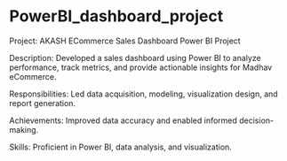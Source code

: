 # PowerBI_dashboard_project
Project: AKASH ECommerce Sales Dashboard Power BI Project

Description: Developed a sales dashboard using Power BI to analyze performance, track metrics, and provide actionable insights for Madhav eCommerce.

Responsibilities: Led data acquisition, modeling, visualization design, and report generation.

Achievements: Improved data accuracy and enabled informed decision-making.

Skills: Proficient in Power BI, data analysis, and visualization.
